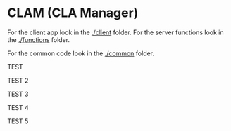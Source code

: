 # CLAM (CLA Manager)

For the client app look in the [./client](./client) folder.
For the server functions look in the [./functions](./functions) folder.

For the common code look in the [./common](./common) folder.

TEST

TEST 2

TEST 3

TEST 4

TEST 5
